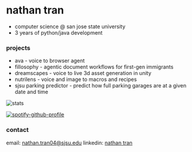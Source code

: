 # nathan tran
- computer science @ san jose state university
- 3 years of python/java development

### projects
- ava - voice to browser agent
- fillosophy - agentic document workflows for first-gen immigrants 
- dreamscapes - voice to live 3d asset generation in unity
- nutrilens - voice and image to macros and recipes
- sjsu parking predictor - predict how full parking garages are at a given date and time

![stats](https://github-readme-stats.vercel.app/api/top-langs/?username=n8thantran&layout=donut&theme=transparent)

[![spotify-github-profile](https://spotify-github-profile.kittinanx.com/api/view?uid=ccg8caismrqakmiz23ymenlm7&cover_image=true&theme=natemoo-re&show_offline=false&background_color=121212&interchange=false&bar_color=53b14f&bar_color_cover=false)](https://spotify-github-profile.kittinanx.com/api/view?uid=ccg8caismrqakmiz23ymenlm7&redirect=true)


### contact
email: nathan.tran04@sjsu.edu
linkedin: [nathan tran](https://www.linkedin.com/in/nthntrn)
